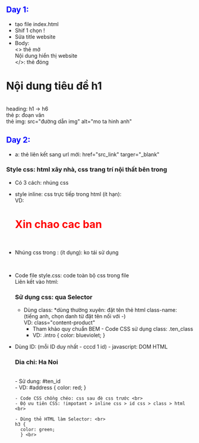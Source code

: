 ## Day 1:

- tạo file index.html <br>
- Shif 1 chọn ! <br>
- Sửa title website <br>
- Body: <br>
<> thẻ mở <br>
Nội dung hiển thị website <br>
</>: thẻ đóng <br>
<h1>Nội dung tiêu đề h1</h1> <br>
heading: h1 -> h6 <br>
thẻ p: đoạn văn <br>
thẻ img: src="đường dẫn img" alt="mo ta hinh anh" <br>

## Day 2:

- a: thẻ liên kết sang url mới: href="src_link" targer="\_blank" <br>

### Style css: html xây nhà, css trang trí nội thất bên trong <br>

- Có 3 cách: nhúng css <br>
- style inline: css trực tiếp trong html (ít hạn): <br> VD: <h1 style="color: red">Xin chao cac ban</h1> <br>
- Nhúng css trong <head></head>: (ít dụng): ko tái sử dụng <br>
  <style>
       h2 {
         color: blue;
       }
     </style>
     <br>
- Code file style.css: code toàn bộ css trong file <br>
  Liên kết vào html: <link href="./style.css" rel="stylesheet" /> <br>

  ### Sử dụng css: qua Selector <br>

  - Dùng class: \*dùng thường xuyên: đặt tên thẻ html class-name: <br>
    (tiếng anh, chọn danh từ đặt tên nối với -) <br>
    VD: class="content-product" <br>
    - Tham khảo quy chuẩn BEM - Code CSS sử dụng class: .ten_class <br>
    - VD: .intro {
      color: blueviolet;
      }

- Dùng ID: (mỗi ID duy nhất - cccd 1 id) - javascript: DOM HTML <br>
  <h3 id="address">Dia chi: Ha Noi</h3> <br>
    - Sử dung: #ten_id <br>
    - VD: #address {
      color: red;
      } <br>

      - Code CSS chồng chéo: css sau đè css trước <br>
      - Độ ưu tiên CSS: !impotant > inline css > id css > class > html <br>

      - Dùng thẻ HTML làm Selector: <br>
      h3 {
        color: green;
        } <br>
